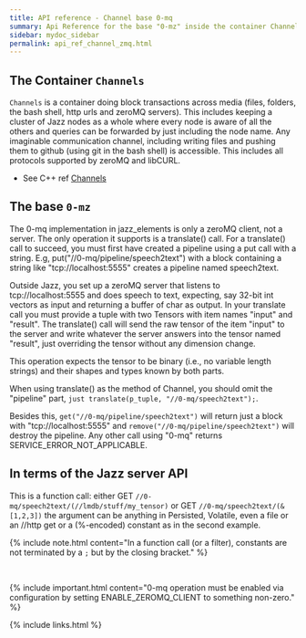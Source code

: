 ```yaml
---
title: API reference - Channel base 0-mq
summary: Api Reference for the base "0-mz" inside the container Channels
sidebar: mydoc_sidebar
permalink: api_ref_channel_zmq.html
---
```


## The Container `Channels`

`Channels` is a container doing block transactions across media (files, folders, the bash shell, http urls and zeroMQ servers). This
includes keeping a cluster of Jazz nodes as a whole where every node is aware of all the others and queries can be forwarded by just
including the node name. Any imaginable communication channel, including writing files and pushing them to github (using git in the bash
shell) is accessible. This includes all protocols supported by zeroMQ and libCURL.

* See C++ ref [Channels](/develop_jazz02/classjazz__elements_1_1Channels.html)

## The base `0-mz`

The 0-mq implementation in jazz_elements is only a zeroMQ client, not a server. The only operation it supports is a translate() call.
For a translate() call to succeed, you must first have created a pipeline using a put call with a string. E.g,
put("//0-mq/pipeline/speech2text") with a block containing a string like "tcp://localhost:5555" creates a pipeline named speech2text.

Outside Jazz, you set up a zeroMQ server that listens to tcp://localhost:5555 and does speech to text, expecting, say 32-bit int vectors
as input and returning a buffer of char as output. In your translate call you must provide a tuple with two Tensors with item names "input"
and "result". The translate() call will send the raw tensor of the item "input" to the server and write whatever the server answers into
the tensor named "result", just overriding the tensor without any dimension change.

This operation expects the tensor to be binary (i.e., no variable length strings) and their shapes and types known by both parts.

When using translate() as the method of Channel, you should omit the "pipeline" part, `just translate(p_tuple, "//0-mq/speech2text");`.

Besides this, `get("//0-mq/pipeline/speech2text")` will return just a block with "tcp://localhost:5555" and
`remove("//0-mq/pipeline/speech2text")` will destroy the pipeline. Any other call using "0-mq" returns SERVICE_ERROR_NOT_APPLICABLE.

## In terms of the Jazz server API

This is a function call: either GET `//0-mq/speech2text/(//lmdb/stuff/my_tensor)` or GET `//0-mq/speech2text/(&[1,2,3])` the argument
can be anything in Persisted, Volatile, even a file or an //http get or a (%-encoded) constant as in the second example.

{% include note.html content="In a function call (or a filter), constants are not terminated by a `;` but by the closing bracket." %}

<br/>

{% include important.html content="0-mq operation must be enabled via configuration by setting ENABLE_ZEROMQ_CLIENT to something
non-zero." %}

{% include links.html %}
